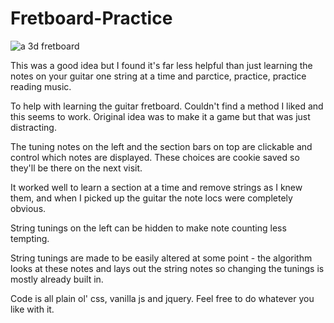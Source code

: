 # Fretboard-Practice

![a 3d fretboard](https://kellycode.github.io/Fretboard-Practice/screen_shot.jpg)

This was a good idea but I found it's far less helpful than just learning the notes on your guitar one string at a time and parctice, practice, practice reading music.

To help with learning the guitar fretboard.  Couldn't find a method I liked and this seems to work.  Original idea was to make it a game but that was just distracting.

The tuning notes on the left and the section bars on top are clickable and control which notes are displayed.
These choices are cookie saved so they'll be there on the next visit.

It worked well to learn a section at a time and remove strings as I knew them, and when I picked up the guitar the note locs were completely obvious.

String tunings on the left can be hidden to make note counting less tempting.

String tunings are made to be easily altered at some point - the algorithm looks at these notes and lays out the string notes so changing the tunings is mostly already built in.

Code is all plain ol' css, vanilla js and jquery.  Feel free to do whatever you like with it.
